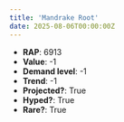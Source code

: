 ```yaml
---
title: 'Mandrake Root'
date: 2025-08-06T00:00:00Z
---
```

- **RAP**: 6913
- **Value**: -1
- **Demand level**: -1
- **Trend**: -1
- **Projected?**: True
- **Hyped?**: True
- **Rare?**: True

